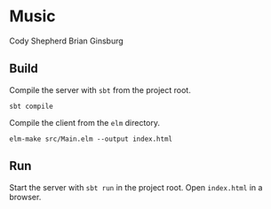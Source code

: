 # Music

Cody Shepherd
Brian Ginsburg

## Build

Compile the server with `sbt` from the project root.
```
sbt compile
```

Compile the client from the `elm` directory.
```
elm-make src/Main.elm --output index.html
```

## Run

Start the server with `sbt run` in the project root. Open `index.html` in a
browser.
